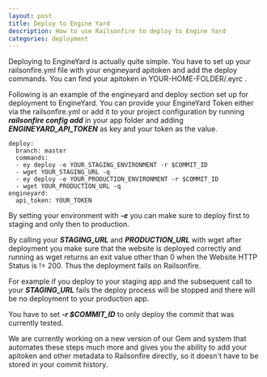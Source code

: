 ```yaml
---
layout: post
title: Deploy to Engine Yard
description: How to use Railsonfire to deploy to Engine Yard
categories: deployment
---
```


Deploying to EngineYard is actually quite simple. You have to set up your railsonfire.yml file with your engineyard apitoken and add the deploy commands. You can find your apitoken in YOUR-HOME-FOLDER/.eyrc .

Following is an example of the engineyard and deploy section set up for deployment to EngineYard. You can provide your EngineYard Token either via the railsonfire.yml or add it to your project configuration by running ***railsonfire config add*** in your app folder and adding ***ENGINEYARD_API_TOKEN*** as key and your token as the value.

    deploy:
      branch: master
      commands:
      - ey deploy -e YOUR_STAGING_ENVIRONMENT -r $COMMIT_ID
      - wget YOUR_STAGING_URL -q
      - ey deploy -e YOUR_PRODUCTION_ENVIRONMENT -r $COMMIT_ID
      - wget YOUR_PRODUCTION_URL -q
    engineyard:
      api_token: YOUR_TOKEN

By setting your environment with ***-e*** you can make sure to deploy first to staging and only then to production.

By calling your ***STAGING_URL*** and ***PRODUCTION_URL*** with wget after deployment you make sure that the website is deployed correctly and running as wget returns an exit value other than 0 when the Website HTTP Status is != 200. Thus the deployment fails on Railsonfire.

For example if you deploy to your staging app and the subsequent call to your ***STAGING_URL*** fails the deploy process will be stopped and there will be no deployment to your production app.

You have to set ***-r $COMMIT_ID*** to only deploy the commit that was currently tested.

We are currently working on a new version of our Gem and system that automates these steps much more and gives you the ability to add your apitoken and other metadata to Railsonfire directly, so it doesn't have to be stored in your commit history.
